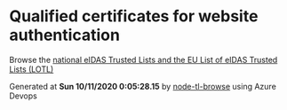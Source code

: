 # Qualified certificates for website authentication 
 Browse the [national eIDAS Trusted Lists and the EU List of eIDAS Trusted Lists (LOTL)](https://webgate.ec.europa.eu/tl-browser/#/) 
 
 
Generated at **Sun 10/11/2020  0:05:28.15** by [node-tl-browse](https://github.com/ymedlop/node-tl-browser) using Azure Devops 
